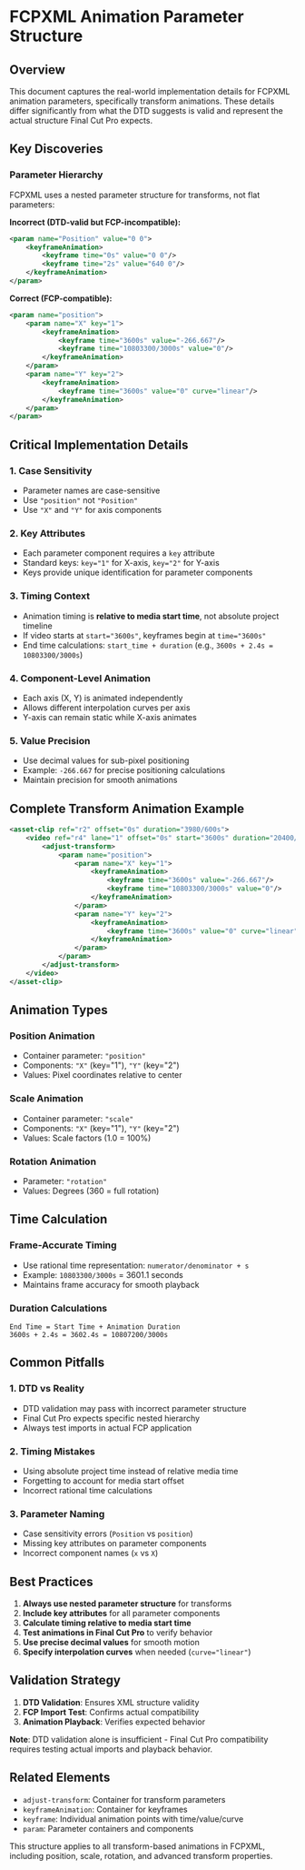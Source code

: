 # FCPXML Animation Parameter Structure

## Overview

This document captures the real-world implementation details for FCPXML animation parameters, specifically transform animations. These details differ significantly from what the DTD suggests is valid and represent the actual structure Final Cut Pro expects.

## Key Discoveries

### Parameter Hierarchy

FCPXML uses a nested parameter structure for transforms, not flat parameters:

**Incorrect (DTD-valid but FCP-incompatible):**
```xml
<param name="Position" value="0 0">
    <keyframeAnimation>
        <keyframe time="0s" value="0 0"/>
        <keyframe time="2s" value="640 0"/>
    </keyframeAnimation>
</param>
```

**Correct (FCP-compatible):**
```xml
<param name="position">
    <param name="X" key="1">
        <keyframeAnimation>
            <keyframe time="3600s" value="-266.667"/>
            <keyframe time="10803300/3000s" value="0"/>
        </keyframeAnimation>
    </param>
    <param name="Y" key="2">
        <keyframeAnimation>
            <keyframe time="3600s" value="0" curve="linear"/>
        </keyframeAnimation>
    </param>
</param>
```

## Critical Implementation Details

### 1. Case Sensitivity
- Parameter names are case-sensitive
- Use `"position"` not `"Position"`
- Use `"X"` and `"Y"` for axis components

### 2. Key Attributes
- Each parameter component requires a `key` attribute
- Standard keys: `key="1"` for X-axis, `key="2"` for Y-axis
- Keys provide unique identification for parameter components

### 3. Timing Context
- Animation timing is **relative to media start time**, not absolute project timeline
- If video starts at `start="3600s"`, keyframes begin at `time="3600s"`
- End time calculations: `start_time + duration` (e.g., `3600s + 2.4s = 10803300/3000s`)

### 4. Component-Level Animation
- Each axis (X, Y) is animated independently
- Allows different interpolation curves per axis
- Y-axis can remain static while X-axis animates

### 5. Value Precision
- Use decimal values for sub-pixel positioning
- Example: `-266.667` for precise positioning calculations
- Maintain precision for smooth animations

## Complete Transform Animation Example

```xml
<asset-clip ref="r2" offset="0s" duration="3980/600s">
    <video ref="r4" lane="1" offset="0s" start="3600s" duration="20400/3000s">
        <adjust-transform>
            <param name="position">
                <param name="X" key="1">
                    <keyframeAnimation>
                        <keyframe time="3600s" value="-266.667"/>
                        <keyframe time="10803300/3000s" value="0"/>
                    </keyframeAnimation>
                </param>
                <param name="Y" key="2">
                    <keyframeAnimation>
                        <keyframe time="3600s" value="0" curve="linear"/>
                    </keyframeAnimation>
                </param>
            </param>
        </adjust-transform>
    </video>
</asset-clip>
```

## Animation Types

### Position Animation
- Container parameter: `"position"`
- Components: `"X"` (key="1"), `"Y"` (key="2")
- Values: Pixel coordinates relative to center

### Scale Animation
- Container parameter: `"scale"`
- Components: `"X"` (key="1"), `"Y"` (key="2")
- Values: Scale factors (1.0 = 100%)

### Rotation Animation
- Parameter: `"rotation"`
- Values: Degrees (360 = full rotation)

## Time Calculation

### Frame-Accurate Timing
- Use rational time representation: `numerator/denominator + s`
- Example: `10803300/3000s` = 3601.1 seconds
- Maintains frame accuracy for smooth playback

### Duration Calculations
```
End Time = Start Time + Animation Duration
3600s + 2.4s = 3602.4s = 10807200/3000s
```

## Common Pitfalls

### 1. DTD vs Reality
- DTD validation may pass with incorrect parameter structure
- Final Cut Pro expects specific nested hierarchy
- Always test imports in actual FCP application

### 2. Timing Mistakes
- Using absolute project time instead of relative media time
- Forgetting to account for media start offset
- Incorrect rational time calculations

### 3. Parameter Naming
- Case sensitivity errors (`Position` vs `position`)
- Missing key attributes on parameter components
- Incorrect component names (`x` vs `X`)

## Best Practices

1. **Always use nested parameter structure** for transforms
2. **Include key attributes** for all parameter components
3. **Calculate timing relative to media start time**
4. **Test animations in Final Cut Pro** to verify behavior
5. **Use precise decimal values** for smooth motion
6. **Specify interpolation curves** when needed (`curve="linear"`)

## Validation Strategy

1. **DTD Validation**: Ensures XML structure validity
2. **FCP Import Test**: Confirms actual compatibility
3. **Animation Playback**: Verifies expected behavior

**Note**: DTD validation alone is insufficient - Final Cut Pro compatibility requires testing actual imports and playback behavior.

## Related Elements

- `adjust-transform`: Container for transform parameters
- `keyframeAnimation`: Container for keyframes
- `keyframe`: Individual animation points with time/value/curve
- `param`: Parameter containers and components

This structure applies to all transform-based animations in FCPXML, including position, scale, rotation, and advanced transform properties.